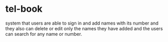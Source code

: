 # tel-book
system that users are able to sign in and add names with its number and they also can delete or edit only the names they have added and the users can search for any name or number.
